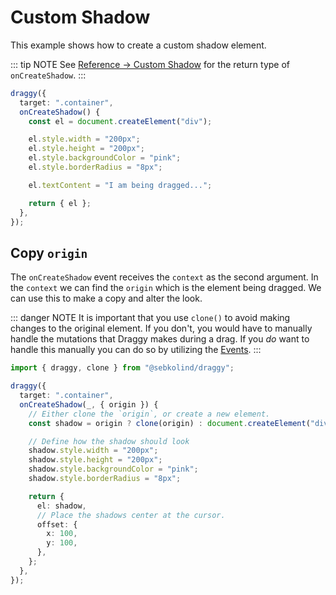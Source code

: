 # Custom Shadow

This example shows how to create a custom shadow element.

::: tip NOTE
See <a href="/reference#customshadow">Reference -> Custom Shadow</a> for the return type of `onCreateShadow`.
:::

```ts
draggy({
  target: ".container",
  onCreateShadow() {
    const el = document.createElement("div");

    el.style.width = "200px";
    el.style.height = "200px";
    el.style.backgroundColor = "pink";
    el.style.borderRadius = "8px";

    el.textContent = "I am being dragged...";

    return { el };
  },
});
```

## Copy `origin`

The `onCreateShadow` event receives the `context` as the second argument.
In the `context` we can find the `origin` which is the element being dragged.
We can use this to make a copy and alter the look.

::: danger NOTE
It is important that you use `clone()` to avoid making changes to the original element.
If you don't, you would have to manually handle the mutations
that Draggy makes during a drag. If you _do_ want to handle this manually you can do so
by utilizing the <a href="/events">Events</a>.
:::

```ts
import { draggy, clone } from "@sebkolind/draggy";

draggy({
  target: ".container",
  onCreateShadow(_, { origin }) {
    // Either clone the `origin`, or create a new element.
    const shadow = origin ? clone(origin) : document.createElement("div");

    // Define how the shadow should look
    shadow.style.width = "200px";
    shadow.style.height = "200px";
    shadow.style.backgroundColor = "pink";
    shadow.style.borderRadius = "8px";

    return {
      el: shadow,
      // Place the shadows center at the cursor.
      offset: {
        x: 100,
        y: 100,
      },
    };
  },
});
```
